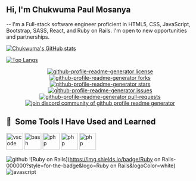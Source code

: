 ## Hi, I'm Chukwuma Paul Mosanya
-- I'm a Full-stack software engineer proficient in HTML5, CSS, JavaScript, Bootstrap, SASS, React, and Ruby on Rails. I'm open to new opportunities and partnerships.

[![Chukwuma's GitHub stats](https://github-readme-stats.vercel.app/api?username=blase147)](https://github.com/blase147/github-readme-stats)

[![Top Langs](https://github-readme-stats.vercel.app/api/top-langs/?username=blase147&layout=compact)](https://github.com/blase147/github-readme-stats)

<p align="center">
<a href="https://github.com/blase147/github-profile-readme-generator/blob/master/LICENSE" target="blank">
<img src="https://img.shields.io/github/license/blase147/github-profile-readme-generator?style=flat-square" alt="github-profile-readme-generator license" />
</a>
<a href="https://github.com/blase147/github-profile-readme-generator/fork" target="blank">
<img src="https://img.shields.io/github/forks/blase147/github-profile-readme-generator?style=flat-square" alt="github-profile-readme-generator forks"/>
</a>
<a href="https://github.com/blase147/github-profile-readme-generator/stargazers" target="blank">
<img src="https://img.shields.io/github/stars/blase147/github-profile-readme-generator?style=flat-square" alt="github-profile-readme-generator stars"/>
</a>
<a href="https://github.com/blase147/github-profile-readme-generator/issues" target="blank">
<img src="https://img.shields.io/github/issues/blase147/github-profile-readme-generator?style=flat-square" alt="github-profile-readme-generator issues"/>
</a>
<a href="https://github.com/blase147/github-profile-readme-generator/pulls" target="blank">
<img src="https://img.shields.io/github/issues-pr/blase147/github-profile-readme-generator?style=flat-square" alt="github-profile-readme-generator pull-requests"/>
</a>
<a href="https://discord.gg/HHMs7Eg" target="blank">
<img src="https://img.shields.io/discord/735303195105951764?label=Join%20Community&logo=discord&style=flat-square" alt="join discord community of github profile readme generator"/>
</a>
</p>

<h2> 🚀 &nbsp;Some Tools I Have Used and Learned</h2>
<p align="left">
<img src="https://cdn.jsdelivr.net/gh/devicons/devicon/icons/vscode/vscode-original.svg" alt="vscode" width="45" height="45"/>
<img src="https://cdn.jsdelivr.net/gh/devicons/devicon/icons/bash/bash-original.svg" alt="bash" width="45" height="45"/>
<img src="https://cdn.jsdelivr.net/gh/devicons/devicon/icons/javascript/javascript-original.svg" alt="php" width="45" height="45"/>
<img src="https://cdn.jsdelivr.net/gh/devicons/devicon/icons/ruby/ruby-original.svg" alt="php" width="45" height="45"/>
 <img src="https://cdn.jsdelivr.net/gh/devicons/devicon/icons/react/react-original.svg" alt="php" width="45" height="45"/>
</p>

![github](https://img.shields.io/badge/GitHub-000000?style=for-the-badge&logo=GitHub&logoColor=white)
![Ruby on Rails](https://img.shields.io/badge/Ruby on Rails-000000?style=for-the-badge&logo=Ruby on Rails&logoColor=white)
![javascript](https://img.shields.io/badge/javascript-000000?style=for-the-badge&logo=javascript&logoColor=white)
